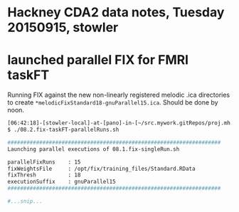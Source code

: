 # Hackney CDA2 data notes, Tuesday 20150915, stowler


# launched parallel FIX for FMRI taskFT

Running FIX against the new non-linearly registered melodic .ica directories to create `*melodicFixStandard18-gnuParallel15.ica`. Should be done by noon.

```bash
[06:42:18]-[stowler-local]-at-[pano]-in-[~/src.mywork.gitRepos/proj.mh.cda2] on master
$ ./08.2.fix-taskFT-parallelRuns.sh

###################################################################
Launching parallel executions of 08.1.fix-singleRun.sh

parallelFixRuns    : 15
fixWeightsFile     : /opt/fix/training_files/Standard.RData
fixThresh          : 18
executionSuffix    : gnuParallel15
###################################################################

#...snip...
```

